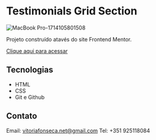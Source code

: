 # Testimonials Grid Section

![MacBook Pro-1714105801508](https://github.com/vitorianfonseca/Testimonials_Grid_Section/assets/113269524/74549d58-0f13-4375-9c0d-ee1d10ab804b)

Projeto construído atavés do site Frontend Mentor.

[Clique aqui para acessar](https://testimonials-grid-section-ebon-eta.vercel.app/)

## Tecnologias

- HTML
- CSS
- Git e Github

## Contato

Email: vitoriafonseca.net@gmail.com
Tel: +351 925118084
